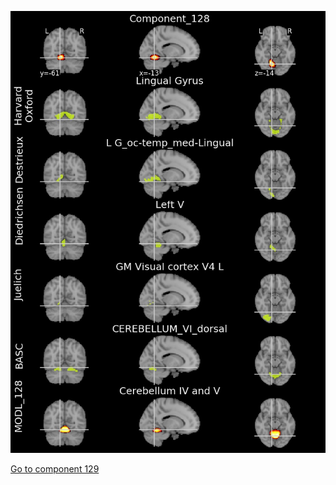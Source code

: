 ![128](preliminary/128.jpg "Component 128")

[Go to component 129](https://parietal-inria.github.io/MODL_atlas/256/129 "Component 129")
